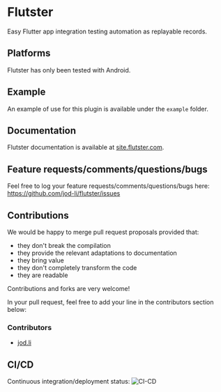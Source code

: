 # Flutster

Easy Flutter app integration testing automation as replayable records.

## Platforms

Flutster has only been tested with Android.

## Example

An example of use for this plugin is available under the `example` folder.

## Documentation

Flutster documentation is available at [site.flutster.com](https://site.flutster.com).

## Feature requests/comments/questions/bugs

Feel free to log your feature requests/comments/questions/bugs here:
https://github.com/jod-li/flutster/issues

## Contributions

We would be happy to merge pull request proposals provided that:
* they don't break the compilation
* they provide the relevant adaptations to documentation
* they bring value
* they don't completely transform the code
* they are readable

Contributions and forks are very welcome!

In your pull request, feel free to add your line in the contributors section below:

### Contributors

* [jod.li](https://github.com/jod-li/)

## CI/CD

Continuous integration/deployment status: ![CI-CD](https://github.com/jod-li/flutster/workflows/CI-CD/badge.svg)